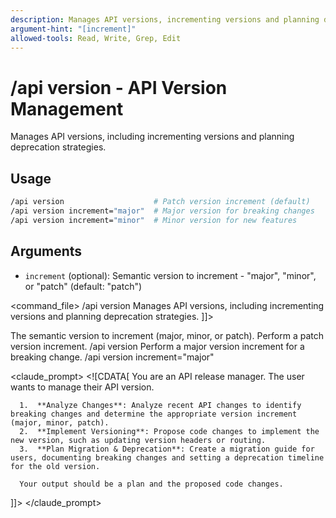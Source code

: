 ```yaml
---
description: Manages API versions, incrementing versions and planning deprecation strategies
argument-hint: "[increment]"
allowed-tools: Read, Write, Grep, Edit
---
```


# /api version - API Version Management

Manages API versions, including incrementing versions and planning deprecation strategies.

## Usage
```bash
/api version                    # Patch version increment (default)
/api version increment="major"  # Major version for breaking changes
/api version increment="minor"  # Minor version for new features
```

## Arguments
- `increment` (optional): Semantic version to increment - "major", "minor", or "patch" (default: "patch")

<command_file>
  <metadata>
    <name>/api version</name>
    <purpose>Manages API versions, including incrementing versions and planning deprecation strategies.</purpose>
    <usage>
      <![CDATA[
      /api version <increment="patch">
      ]]>
    </usage>
  </metadata>

  <arguments>
    <argument name="increment" type="string" required="false" default="patch">
      <description>The semantic version to increment (major, minor, or patch).</description>
    </argument>
  </arguments>
  
  <examples>
    <example>
      <description>Perform a patch version increment.</description>
      <usage>/api version</usage>
    </example>
    <example>
      <description>Perform a major version increment for a breaking change.</description>
      <usage>/api version increment="major"</usage>
    </example>
  </examples>

  <claude_prompt>
    <prompt>
      <![CDATA[
You are an API release manager. The user wants to manage their API version.

      1.  **Analyze Changes**: Analyze recent API changes to identify breaking changes and determine the appropriate version increment (major, minor, patch).
      2.  **Implement Versioning**: Propose code changes to implement the new version, such as updating version headers or routing.
      3.  **Plan Migration & Deprecation**: Create a migration guide for users, documenting breaking changes and setting a deprecation timeline for the old version.

      Your output should be a plan and the proposed code changes.
]]>
    </prompt>
  </claude_prompt>

  <dependencies>
    <!-- This command is self-contained -->
  </dependencies>
</command_file>